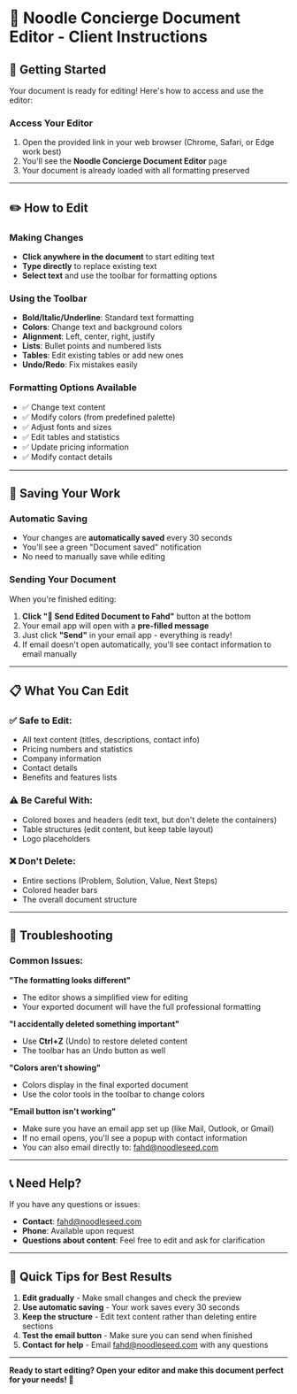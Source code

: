 # 📝 Noodle Concierge Document Editor - Client Instructions

## 🚀 Getting Started

Your document is ready for editing! Here's how to access and use the editor:

### **Access Your Editor**
1. Open the provided link in your web browser (Chrome, Safari, or Edge work best)
2. You'll see the **Noodle Concierge Document Editor** page
3. Your document is already loaded with all formatting preserved

---

## ✏️ How to Edit

### **Making Changes**
- **Click anywhere in the document** to start editing text
- **Type directly** to replace existing text
- **Select text** and use the toolbar for formatting options

### **Using the Toolbar**
- **Bold/Italic/Underline**: Standard text formatting
- **Colors**: Change text and background colors
- **Alignment**: Left, center, right, justify
- **Lists**: Bullet points and numbered lists
- **Tables**: Edit existing tables or add new ones
- **Undo/Redo**: Fix mistakes easily

### **Formatting Options Available**
- ✅ Change text content
- ✅ Modify colors (from predefined palette)
- ✅ Adjust fonts and sizes
- ✅ Edit tables and statistics
- ✅ Update pricing information
- ✅ Modify contact details

---

## 💾 Saving Your Work

### **Automatic Saving**
- Your changes are **automatically saved** every 30 seconds
- You'll see a green "Document saved" notification
- No need to manually save while editing

### **Sending Your Document**
When you're finished editing:

1. **Click "📧 Send Edited Document to Fahd"** button at the bottom
2. Your email app will open with a **pre-filled message**
3. Just click **"Send"** in your email app - everything is ready!
4. If email doesn't open automatically, you'll see contact information to email manually

---

## 📋 What You Can Edit

### **✅ Safe to Edit:**
- All text content (titles, descriptions, contact info)
- Pricing numbers and statistics
- Company information
- Contact details
- Benefits and features lists

### **⚠️ Be Careful With:**
- Colored boxes and headers (edit text, but don't delete the containers)
- Table structures (edit content, but keep table layout)
- Logo placeholders

### **❌ Don't Delete:**
- Entire sections (Problem, Solution, Value, Next Steps)
- Colored header bars
- The overall document structure

---

## 🔧 Troubleshooting

### **Common Issues:**

**"The formatting looks different"**
- The editor shows a simplified view for editing
- Your exported document will have the full professional formatting

**"I accidentally deleted something important"**
- Use **Ctrl+Z** (Undo) to restore deleted content
- The toolbar has an Undo button as well

**"Colors aren't showing"**
- Colors display in the final exported document
- Use the color tools in the toolbar to change colors

**"Email button isn't working"**
- Make sure you have an email app set up (like Mail, Outlook, or Gmail)
- If no email opens, you'll see a popup with contact information
- You can also email directly to: fahd@noodleseed.com

---

## 📞 Need Help?

If you have any questions or issues:
- **Contact**: fahd@noodleseed.com
- **Phone**: Available upon request
- **Questions about content**: Feel free to edit and ask for clarification

---

## 🎯 Quick Tips for Best Results

1. **Edit gradually** - Make small changes and check the preview
2. **Use automatic saving** - Your work saves every 30 seconds  
3. **Keep the structure** - Edit text content rather than deleting entire sections
4. **Test the email button** - Make sure you can send when finished
5. **Contact for help** - Email fahd@noodleseed.com with any questions

---

**Ready to start editing? Open your editor and make this document perfect for your needs! 🚀**